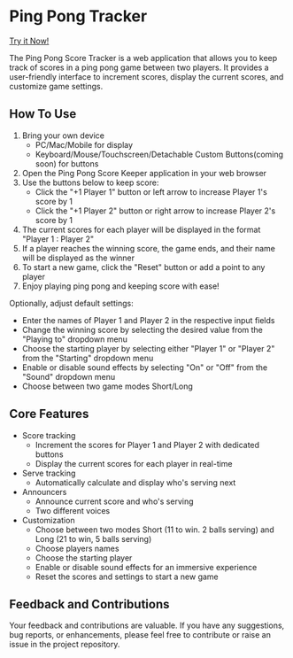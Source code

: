 # Ping Pong Tracker

[Try it Now!](https://alexchern0v.github.io/PingPongTracker/)

The Ping Pong Score Tracker is a web application that allows you to keep track of scores in a ping pong game between two players. It provides a user-friendly interface to increment scores, display the current scores, and customize game settings.

## How To Use

1. Bring your own device
   - PC/Mac/Mobile for display
   - Keyboard/Mouse/Touchscreen/Detachable Custom Buttons(coming soon) for buttons
2.  Open the Ping Pong Score Keeper application in your web browser
3. Use the buttons below to keep score:
    - Click the "+1 Player 1" button or left arrow to increase Player 1's score by 1
    - Click the "+1 Player 2" button or right arrow to increase Player 2's score by 1
4. The current scores for each player will be displayed in the format "Player 1 : Player 2"
5. If a player reaches the winning score, the game ends, and their name will be displayed as the winner
6. To start a new game, click the "Reset" button or add a point to any player
7. Enjoy playing ping pong and keeping score with ease!

Optionally, adjust default settings:
- Enter the names of Player 1 and Player 2 in the respective input fields
- Change the winning score by selecting the desired value from the "Playing to" dropdown menu
- Choose the starting player by selecting either "Player 1" or "Player 2" from the "Starting" dropdown menu
- Enable or disable sound effects by selecting "On" or "Off" from the "Sound" dropdown menu
- Choose between two game modes Short/Long

## Core Features

- Score tracking
  - Increment the scores for Player 1 and Player 2 with dedicated buttons
  - Display the current scores for each player in real-time
- Serve tracking
  - Automatically calculate and display who's serving next
- Announcers
  - Announce current score and who's serving
  - Two different voices
- Customization
  - Choose between two modes Short (11 to win. 2 balls serving) and Long (21 to win, 5 balls serving)
  - Choose players names
  - Choose the starting player
  - Enable or disable sound effects for an immersive experience
  - Reset the scores and settings to start a new game

## Feedback and Contributions

Your feedback and contributions are valuable. If you have any suggestions, bug reports, or enhancements, please feel free to contribute or raise an issue in the project repository.


